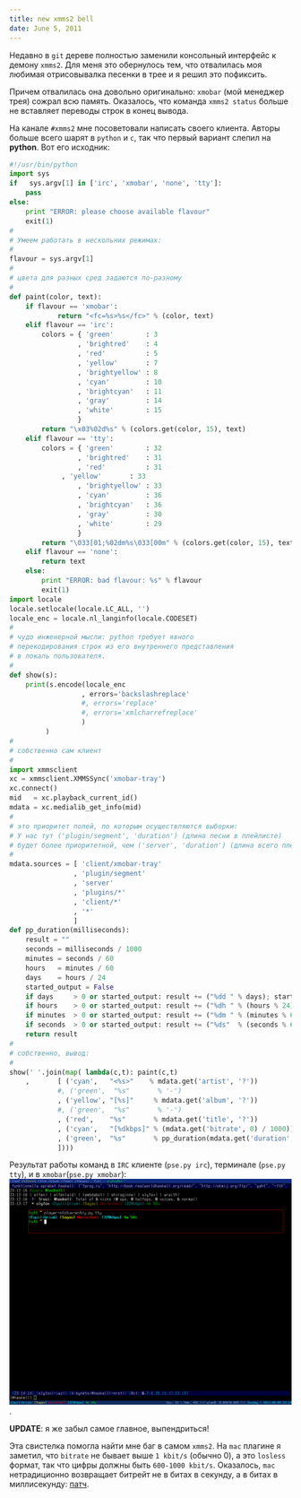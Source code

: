 ```yaml
---
title: new xmms2 bell
date: June 5, 2011
---
```


Недавно в `git` дереве полностью заменили консольный интерфейс к
демону `xmms2`. Для меня это обернулось тем, что отвалилась моя
любимая отрисовывалка песенки в трее и я решил это пофиксить.

Причем отвалилась она довольно оригинально: `xmobar` (мой менеджер
трея) сожрал всю память. Оказалось, что команда `xmms2 status` больше
не вставляет переводы строк в конец вывода.

На канале `#xmms2` мне посоветовали написать своего клиента. Авторы
больше всего шарят в `python` и `c`, так что первый вариант слепил
на **python**. Вот его исходник:

``` python
#!/usr/bin/python
import sys
if   sys.argv[1] in ['irc', 'xmobar', 'none', 'tty']:
    pass
else:
    print "ERROR: please choose available flavour"
    exit(1)
#
# Умеем работать в нескольних режимах:
#
flavour = sys.argv[1]
#
# цвета для разных сред задаются по-разному
#
def paint(color, text):
    if flavour == 'xmobar':
            return "<fc=%s>%s</fc>" % (color, text)
    elif flavour == 'irc':
        colors = { 'green'        : 3
                 , 'brightred'    : 4
                 , 'red'          : 5
                 , 'yellow'       : 7
                 , 'brightyellow' : 8
                 , 'cyan'         : 10
                 , 'brightcyan'   : 11
                 , 'gray'         : 14
                 , 'white'        : 15
                 }
        return "\x03%02d%s" % (colors.get(color, 15), text)
    elif flavour == 'tty':
        colors = { 'green'        : 32
                 , 'brightred'    : 31
                 , 'red'          : 31
             , 'yellow'       : 33
                 , 'brightyellow' : 33
                 , 'cyan'         : 36
                 , 'brightcyan'   : 36
                 , 'gray'         : 30
                 , 'white'        : 29
                 }
        return "\033[01;%02dm%s\033[00m" % (colors.get(color, 15), text)
    elif flavour == 'none':
        return text
    else:
        print "ERROR: bad flavour: %s" % flavour
        exit(1)
import locale
locale.setlocale(locale.LC_ALL, '')
locale_enc = locale.nl_langinfo(locale.CODESET)
#
# чудо инженерной мысли: python требует явного
# перекодирования строк из его внутреннего представления
# в локаль пользователя.
#
def show(s):
    print(s.encode(locale_enc
                  , errors='backslashreplace'
                  #, errors='replace'
                  #, errors='xmlcharrefreplace'
                  )
         )
#
# собственно сам клиент
#
import xmmsclient
xc = xmmsclient.XMMSSync('xmobar-tray')
xc.connect()
mid   = xc.playback_current_id()
mdata = xc.medialib_get_info(mid)
#
# это приоритет полей, по которым осуществляются выборки:
# У нас тут ('plugin/segment', 'duration') (длина песни в плейлисте)
# будет более приоритетной, чем ('server', 'duration') (длина всего плейлиста)
#
mdata.sources = [ 'client/xmobar-tray'
                , 'plugin/segment'
                , 'server'
                , 'plugins/*'
                , 'client/*'
                , '*'
                ]
def pp_duration(milliseconds):
    result = ""
    seconds = milliseconds / 1000
    minutes = seconds / 60
    hours   = minutes / 60
    days    = hours / 24
    started_output = False
    if days     > 0 or started_output: result += ("%dd " % days); started_output = True
    if hours    > 0 or started_output: result += ("%dh " % (hours % 24)); started_output = True
    if minutes  > 0 or started_output: result += ("%dm " % (minutes % 60)); started_output = True
    if seconds  > 0 or started_output: result += ("%ds"  % (seconds % 60)); started_output = True
    return result
#
# собственно, вывод:
#
show(' '.join(map( lambda(c,t): paint(c,t)
    ,       [ ('cyan',   "<%s>"    % mdata.get('artist', '?'))
            #, ('green',  "%s"       % '-')
            , ('yellow', "[%s]"     % mdata.get('album', '?'))
            #, ('green',  "%s"       % '-')
            , ('red',    "%s"       % mdata.get('title', '?'))
            , ('cyan',   "[%dkbps]" % (mdata.get('bitrate', 0) / 1000))
            , ('green',  "%s"       % pp_duration(mdata.get('duration', 0)))
            ])))
```

Результат работы команд в `IRC` клиенте (`pse.py irc`), терминале
(`pse.py tty`), и в `xmobar`(`pse.py xmobar`):
![результат](/posts.data/140-new-xmms2-bell/2011-06-05-23-14-14.png).

**UPDATE**: я же забыл самое главное, выпендриться!

Эта свистелка помогла найти мне баг в самом `xmms2`. На `mac`
плагине я заметил, что `bitrate` не бывает выше `1 kbit/s` (обычно
0), а это `losless` формат, так что цифры должны быть `600-1000
kbit/s`. Оказалось, `mac` нетрадиционно возвращает битрейт не в битах
в секунду, а в битах в миллисекунду:
[патч](https://github.com/xmms2/xmms2-devel/commit/64ca113be736cbda648c08e2a85805f8b5dbade5).
